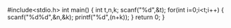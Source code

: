 #include<stdio.h>
int main()
{
    int t,n,k;
    scanf("%d",&t);
    for(int i=0;i<t;i++)
    {
      scanf("%d%d",&n,&k);
      printf("%d",(n+k));
    }
    return 0;
}
